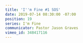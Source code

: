 ```yaml
---
title: 'I''m Fine #1 SOS'
date: 2019-07-14 08:30:00 -07:00
position: 19
series: I'm Fine
communicator: Pastor Jason Graves
vimeo_id: 348417116
---
```



